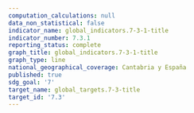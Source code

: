 ```yaml
---
computation_calculations: null
data_non_statistical: false
indicator_name: global_indicators.7-3-1-title
indicator_number: 7.3.1
reporting_status: complete
graph_title: global_indicators.7-3-1-title
graph_type: line
national_geographical_coverage: Cantabria y España
published: true
sdg_goal: '7'
target_name: global_targets.7-3-title
target_id: '7.3'
---
```

